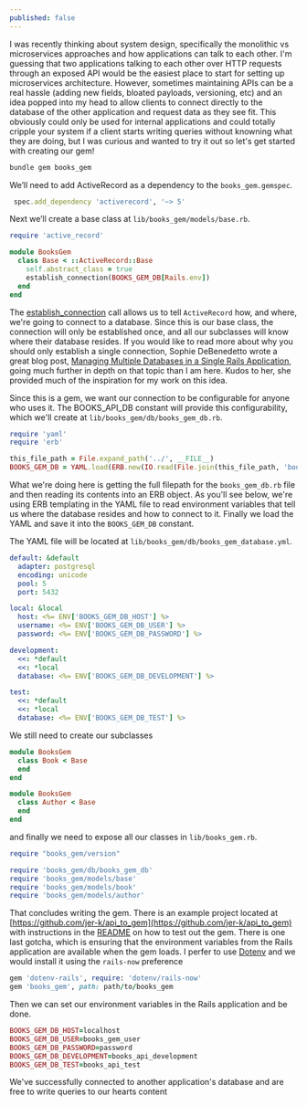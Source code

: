 ```yaml
---
published: false
---
```

I was recently thinking about system design, specifically the monolithic vs microservices approaches and how applications can talk to each other. I'm guessing that two applications talking to each other over HTTP requests through an exposed API would be the easiest place to start for setting up microservices architecture. However, sometimes maintaining APIs can be a real hassle (adding new fields, bloated payloads, versioning, etc) and an idea popped into my head to allow clients to connect directly to the database of the other application and request data as they see fit. This obviously could only be used for internal applications and could totally cripple your system if a client starts writing queries without knowning what they are doing, but I was curious and wanted to try it out so let's get started with creating our gem!

```ruby
bundle gem books_gem
```

We’ll need to add ActiveRecord as a dependency to the `books_gem.gemspec`.

```ruby
 spec.add_dependency 'activerecord', '~> 5'
```

Next we’ll create a base class at `lib/books_gem/models/base.rb`.
```ruby
require 'active_record'

module BooksGem
  class Base < ::ActiveRecord::Base
    self.abstract_class = true
    establish_connection(BOOKS_GEM_DB[Rails.env])
  end
end
```

The [establish_connection](http://api.rubyonrails.org/classes/ActiveRecord/ConnectionHandling.html#method-i-establish_connection) call allows us to tell `ActiveRecord` how, and where, we're going to connect to a database. Since this is our base class, the connection will only be established once, and all our subclasses will know where their database resides. If you would like to read more about why you should only establish a single connection, Sophie DeBenedetto wrote a great blog post, [Managing Multiple Databases in a Single Rails Application](http://www.thegreatcodeadventure.com/managing-multiple-databases-in-a-single-rails-application/), going much further in depth on that topic than I am here. Kudos to her, she provided much of the inspiration for my work on this idea.

Since this is a gem, we want our connection to be configurable for anyone who uses it. The BOOKS_API_DB constant will provide this configurability, which we'll create at `lib/books_gem/db/books_gem_db.rb`.
```ruby
require 'yaml'
require 'erb'

this_file_path = File.expand_path('../', __FILE__)
BOOKS_GEM_DB = YAML.load(ERB.new(IO.read(File.join(this_file_path, 'books_gem_database.yml'))).result)

```
What we're doing here is getting the full filepath for the `books_gem_db.rb` file and then reading its contents into an ERB object. As you'll see below, we're using ERB templating in the YAML file to read environment variables that tell us where the database resides and how to connect to it. Finally we load the YAML and save it into the `BOOKS_GEM_DB` constant.

The YAML file will be located at `lib/books_gem/db/books_gem_database.yml`.
```yaml
default: &default
  adapter: postgresql
  encoding: unicode
  pool: 5
  port: 5432

local: &local
  host: <%= ENV['BOOKS_GEM_DB_HOST'] %>
  username: <%= ENV['BOOKS_GEM_DB_USER'] %>
  password: <%= ENV['BOOKS_GEM_DB_PASSWORD'] %>

development:
  <<: *default
  <<: *local
  database: <%= ENV['BOOKS_GEM_DB_DEVELOPMENT'] %>

test:
  <<: *default
  <<: *local
  database: <%= ENV['BOOKS_GEM_DB_TEST'] %>
```

We still need to create our subclasses
```ruby
module BooksGem
  class Book < Base
  end
end
```
```ruby
module BooksGem
  class Author < Base
  end
end
```
and finally we need to expose all our classes in `lib/books_gem.rb`.
```ruby
require "books_gem/version"

require 'books_gem/db/books_gem_db'
require 'books_gem/models/base'
require 'books_gem/models/book'
require 'books_gem/models/author'
```

That concludes writing the gem. There is an example project located at [https://github.com/jer-k/api_to_gem](https://github.com/jer-k/api_to_gem) with instructions in the [README](https://github.com/jer-k/api_to_gem/blob/master/README.md) on how to test out the gem. There is one last gotcha, which is ensuring that the environment variables from the Rails application are available when the gem loads. I perfer to use [Dotenv](https://github.com/bkeepers/dotenv) and we would install it using the `rails-now` preference
```ruby
gem 'dotenv-rails', require: 'dotenv/rails-now'
gem 'books_gem', path: path/to/books_gem
```

Then we can set our environment variables in the Rails application and be done.
```ruby
BOOKS_GEM_DB_HOST=localhost
BOOKS_GEM_DB_USER=books_gem_user
BOOKS_GEM_DB_PASSWORD=password
BOOKS_GEM_DB_DEVELOPMENT=books_api_development
BOOKS_GEM_DB_TEST=books_api_test
```

We've successfully connected to another application's database and are free to write queries to our hearts content
